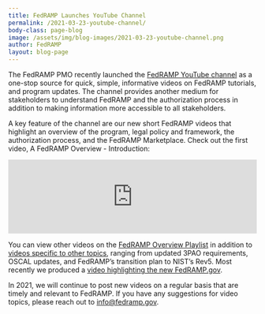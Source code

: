 ```yaml
---
title: FedRAMP Launches YouTube Channel
permalink: /2021-03-23-youtube-channel/
body-class: page-blog
image: /assets/img/blog-images/2021-03-23-youtube-channel.png
author: FedRAMP
layout: blog-page
---
```

The FedRAMP PMO recently launched the <a href="http://www.youtube.com/fedramp" target="_blank">FedRAMP YouTube channel</a> as a one-stop source for quick, simple, informative videos on FedRAMP tutorials, and program updates. The channel provides another medium for stakeholders to understand FedRAMP and the authorization process in addition to making information more accessible to all stakeholders. 

A key feature of the channel are our new short FedRAMP videos that highlight an overview of the program, legal policy and framework, the authorization process, and the FedRAMP Marketplace. Check out the first video, A FedRAMP Overview - Introduction:

<iframe width="100%" height="auto" style="margin: 0px auto; max-width:600px" src="https://www.youtube.com/embed/zaDb5Zjh0RA" title="YouTube video player" frameborder="0" allow="accelerometer; autoplay; clipboard-write; encrypted-media; gyroscope; picture-in-picture" allowfullscreen></iframe>

You can view other videos on the <a href="https://youtube.com/playlist?list=PL1orhY9kSkzQ3694p_9AfIMENTaRV9FoV" target="_blank">FedRAMP Overview Playlist</a> in addition to <a href="http://www.youtube.com/fedramp" target="_blank">videos specific to other topics</a>, ranging from updated 3PAO requirements, OSCAL updates, and FedRAMP’s transition plan to NIST’s Rev5. Most recently we produced a <a href="#" target="_blank">video highlighting the new FedRAMP.gov</a>.

In 2021, we will continue to post new videos on a regular basis that are timely and relevant to FedRAMP. If you have any suggestions for video topics, please reach out to <a href="mailto:info@fedramp.gov">info@fedramp.gov</a>.
